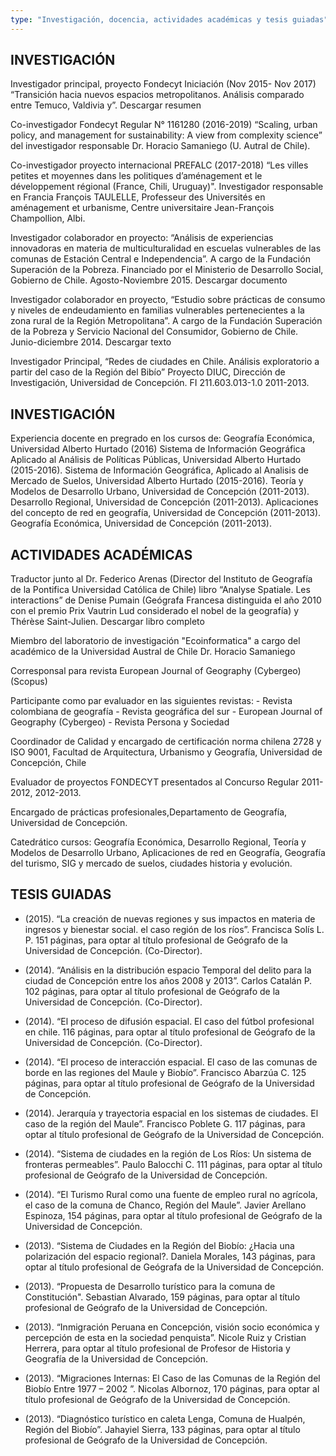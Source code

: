 ```yaml
---
type: "Investigación, docencia, actividades académicas y tesis guiadas"
---
```


INVESTIGACIÓN
---------
<i class="fa fa-check"></i> Investigador principal, proyecto Fondecyt Iniciación (Nov 2015- Nov 2017) “Transición hacia nuevos espacios metropolitanos. Análisis comparado entre Temuco, Valdivia y”. Descargar resumen <a href="https://www.dropbox.com/s/ifw1ith7182e02h/Resumen.pdf?dl=0"><i class="fa fa-book"></i></a>

<i class="fa fa-check"></i> Co-investigador Fondecyt Regular N° 1161280 (2016-2019) “Scaling, urban policy, and management for sustainability: A view from complexity science” del investigador responsable Dr. Horacio Samaniego (U. Autral de Chile).

<i class="fa fa-check"></i> Co-investigador proyecto internacional PREFALC (2017-2018) “Les villes petites et moyennes dans les politiques d’aménagement et le développement régional (France, Chili, Uruguay)". Investigador responsable en Francia François TAULELLE, Professeur des Universités en aménagement et urbanisme, Centre universitaire Jean-François Champollion, Albi.

<i class="fa fa-check"></i> Investigador colaborador en proyecto: “Análisis de experiencias innovadoras en materia de multiculturalidad en escuelas vulnerables de las comunas de Estación Central e Independencia”. A cargo de la Fundación Superación de la Pobreza. Financiado por el Ministerio de Desarrollo Social, Gobierno de Chile. Agosto-Noviembre 2015.  Descargar documento <a href="https://www.dropbox.com/s/a6c1mwyjnjrx5kp/Estudio%20Regional_Educaci%C3%B3n%20e%20interculturalidad%20en%20escuelas%20p%C3%BAblicas.%20Orientaciones%20desde%20la%20pr%C3%A1ctica..pdf?dl=0"><i class="fa fa-book"></i></a>

<i class="fa fa-check"></i> Investigador colaborador en proyecto, “Estudio sobre prácticas de consumo y niveles de endeudamiento en familias vulnerables pertenecientes a la zona rural de la Región Metropolitana”. A cargo de la Fundación Superación de la Pobreza y Servicio Nacional del Consumidor, Gobierno de Chile. Junio-diciembre 2014. Descargar texto <a href="http://www.sernac.cl/wp-content/uploads/2015/04/Estudio-Pr%C3%A1cticas-de-Consumo-y-Endeudamento-Zona-Rural.pdf"><i class="fa fa-book"></i></a>

<i class="fa fa-check"></i> Investigador Principal, “Redes de ciudades en Chile. Análisis exploratorio a partir del caso de la Región del Bibío” Proyecto DIUC, Dirección de Investigación, Universidad de Concepción. FI 211.603.013-1.0 2011-2013.

INVESTIGACIÓN
---------

Experiencia docente en pregrado en los cursos de:
<i class="fa fa-check"></i> Geografía Económica, Universidad Alberto Hurtado (2016)
<i class="fa fa-check"></i> Sistema de Información Geográfica Aplicado al Análisis de Políticas Públicas, Universidad Alberto Hurtado (2015-2016).
<i class="fa fa-check"></i> Sistema de Información Geográfica, Aplicado al Analisis de Mercado de Suelos, Universidad Alberto Hurtado (2015-2016).
<i class="fa fa-check"></i> Teoría y Modelos de Desarrollo Urbano, Universidad de Concepción (2011-2013).
<i class="fa fa-check"></i> Desarrollo Regional, Universidad de Concepción (2011-2013).
<i class="fa fa-check"></i> Aplicaciones del concepto de red en geografía, Universidad de Concepción (2011-2013).
<i class="fa fa-check"></i> Geografía Económica, Universidad de Concepción (2011-2013).


ACTIVIDADES ACADÉMICAS
----------------------

<i class="fa fa-check"></i> Traductor junto al Dr. Federico Arenas (Director del Instituto de Geografía de la Pontifica Universidad Católica de Chile) libro “Analyse Spatiale. Les interactions” de Denise Pumain (Geógrafa Francesa distinguida el año 2010 con el premio Prix Vautrin Lud considerado el nobel de la geografía) y Thérèse Saint-Julien. Descargar libro completo <a href="https://www.dropbox.com/s/8mjipwda0nx9tca/analisis%20espacial.pdf?dl=0"><i class="fa fa-book"></i></a>

<i class="fa fa-check"></i> Miembro del laboratorio de investigación "Ecoinformatica" a cargo del académico de la Universidad Austral de Chile Dr. Horacio Samaniego <a href="http://ecoinformatica.cl/"><i class="link web"></i></a>

<i class="fa fa-check"></i> Corresponsal para revista European Journal of Geography (Cybergeo) (Scopus)

<i class="fa fa-check"></i> Participante como par evaluador en las siguientes revistas:
	- Revista colombiana de geografía 
	- Revista geográfica del sur
	- European Journal of Geography (Cybergeo)
	- Revista Persona y Sociedad

<i class="fa fa-check"></i> Coordinador de Calidad y encargado de certificación norma chilena 2728 y ISO 9001, Facultad de Arquitectura, Urbanismo y Geografía, Universidad de Concepción, Chile

<i class="fa fa-check"></i> Evaluador de proyectos FONDECYT presentados al Concurso Regular 2011-2012, 2012-2013.

<i class="fa fa-check"></i> Encargado de prácticas profesionales,Departamento de Geografía, Universidad de Concepción.

<i class="fa fa-check"></i> Catedrático cursos: Geografía Económica, Desarrollo Regional, Teoría y Modelos de Desarrollo Urbano, Aplicaciones de red en Geografía, Geografía del turismo, SIG y mercado de suelos, ciudades historia y evolución.


TESIS GUIADAS
-------------

* (2015). “La creación de nuevas regiones y sus impactos en materia de ingresos y bienestar social. el caso región de los ríos”. Francisca Solís L. P. 151 páginas, para optar al título profesional de Geógrafo de la Universidad de Concepción. (Co-Director).

* (2014). “Análisis en la distribución espacio Temporal del delito para la ciudad de Concepción entre los años 2008 y 2013”. Carlos Catalán P. 102 páginas, para optar al título profesional de Geógrafo de la Universidad de Concepción. (Co-Director).

* (2014). “El proceso de difusión espacial. El caso del fútbol profesional en chile. 116 páginas, para optar al título profesional de Geógrafo de la Universidad de Concepción. (Co-Director).

* (2014). “El proceso de interacción espacial. El caso de las comunas de borde en las regiones del Maule y Biobío”. Francisco Abarzúa C. 125 páginas, para optar al título profesional de Geógrafo de la Universidad de Concepción.

* (2014). Jerarquía y trayectoria espacial en los sistemas de ciudades. El caso de la región del Maule”. Francisco Poblete G. 117 páginas, para optar al título profesional de Geógrafo de la Universidad de Concepción.

* (2014). “Sistema de ciudades en la región de Los Ríos: Un sistema de fronteras permeables”. Paulo Balocchi C. 111 páginas, para optar al título profesional de Geógrafo de la Universidad de Concepción.

* (2014). “El Turismo Rural como una fuente de empleo rural no agrícola, el caso de la comuna de Chanco, Región del Maule”. Javier Arellano Espinoza, 154 páginas, para optar al título profesional de Geógrafo de la Universidad de Concepción.

* (2013). “Sistema de Ciudades en la Región del Biobío: ¿Hacia una polarización del espacio regional?. Daniela Morales, 143 páginas, para optar al título profesional de Geógrafa de la Universidad de Concepción.

* (2013). “Propuesta de Desarrollo turístico para la comuna de Constitución". Sebastian Alvarado, 159 páginas, para optar al título profesional de Geógrafo de la Universidad de Concepción.

* (2013). “Inmigración Peruana en Concepción, visión socio económica y percepción de esta en la sociedad penquista”. Nicole Ruiz y Cristian Herrera, para optar al título profesional de Profesor de Historia y Geografía de la Universidad de Concepción.

* (2013). “Migraciones Internas: El Caso de las Comunas de la Región del Biobío Entre 1977 – 2002 ”. Nicolas Albornoz, 170 páginas, para optar al título profesional de Geógrafo de la Universidad de Concepción.

* (2013). “Diagnóstico turístico en caleta Lenga, Comuna de Hualpén, Región del Biobío”. Jahayiel Sierra, 133 páginas,  para optar al título profesional de Geógrafo de la Universidad de Concepción.
